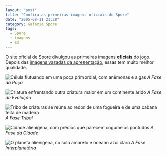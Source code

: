 ```yaml
---
layout: "post"
title: "Confira as primeiras imagens oficiais de Spore"
date: "2005-08-11 21:28"
category: Galáxia Spore
tags:
  - Spore
  - imagens
  - E3
---
```

O site oficial de Spore divulgou as primeiras imagens **oficiais** do jogo. Depois das [imagens vazadas da apresentação](/noticias/post/imagens-da-apresentaco-de-spore-na-gdc/), essas tem muito melhor qualidade.

![Célula flutuando em uma poça primordial, com anêmonas e algas](/assets/images/galleries/spore/5.jpg)
_A Fase da Poça_

![Criatura enfrentando outra criatura maior em um continente árido](/assets/images/galleries/spore/4.jpg)
_A Fase de Evolução_

![Tribo de criaturas se reúne ao redor de uma fogueira e de uma cabana feita de madeira](/assets/images/galleries/spore/3.jpg)
_A Fase Tribal_

![Cidade alienígena, com prédios que parecem cogumelos pontudos](/assets/images/galleries/spore/2.jpg)
_A Fase da Cidade_

![O planeta alienígena, co solo amarelo e oceano azul claro](/assets/images/galleries/spore/1.jpg)
_A Fase Interplanetária_
